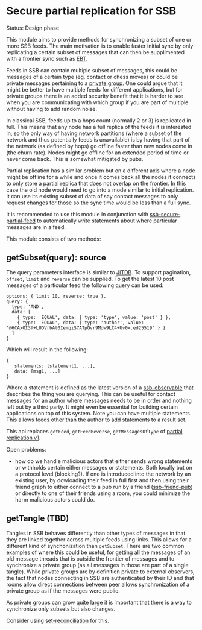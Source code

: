 # Secure partial replication for SSB

Status: Design phase

This module aims to provide methods for synchronizing a subset of one
or more SSB feeds. The main motivation is to enable faster initial
sync by only replicating a certain subset of messages that can then be
supplimented with a frontier sync such as [EBT].

Feeds in SSB can contain multiple subset of messages, this could be
messages of a certain type (eg. contact or chess moves) or could be
private messages pertaining to a [private group]. One could argue that
it might be better to have multiple feeds for different applications,
but for private groups there is an added security benefit that it is
harder to see when you are communicating with which group if you are
part of multiple without having to add random noise.

In classical SSB, feeds up to a hops count (normally 2 or 3) is
replicated in full. This means that any node has a full replica of the
feeds it is interested in, so the only way of having network
partitions (where a subset of the network and thus potentially feeds
is unavailable) is by having that part of the network (as defined by
hops) go offline faster than new nodes come in (the churn rate). Nodes
might go offline for an extended period of time or never come
back. This is somewhat mitigated by pubs.

Partial replication has a similar problem but on a different axis
where a node might be offline for a while and once it comes back all
the nodes it connects to only store a partial replica that does not
overlap on the frontier. In this case the old node would need to go
into a mode similar to initial replication. It can use its existing
subset of data of say contact messages to only request changes for
those so the sync time would be less than a full sync.

It is recommended to use this module in conjunction with
[ssb-secure-partial-feed] to automatically write statements about
where particular messages are in a feed.

This module consists of two methods:

## getSubset(query): source

The query parameters interface is similar to [JITDB]. To support
pagination, `offset`, `limit` and `reverse` can be supplied. To get
the latest 10 post messages of a particular feed the following query
can be used:

```
options: { limit 10, reverse: true },
query: {
  type: 'AND',
  data: [
    { type: 'EQUAL', data: { type: 'type', value: 'post' } },
    { type: 'EQUAL', data: { type: 'author', value: '@6CAxOI3f+LUOVrbAl0IemqiS7ATpQvr9Mdw9LC4+Uv0=.ed25519' } }
  ]
}
```

Which will result in the following:

```
{
   statements: [statement1, ...],
   data: [msg1, ...]
}
```

Where a statement is defined as the latest version of a
[ssb-observable] that describes the thing you are querying. This can
be useful for contact messages for an author where messages needs to
be in order and nothing left out by a third party. It might even be
essential for building certain applications on top of this
system. Note you can have multiple statements. This allows feeds other
than the author to add statements to a result set.

This api replaces `getFeed`, `getFeedReverse`, `getMessagesOfType` of
[partial replication v1].

Open problems:

 - how do we handle malicious actors that either sends wrong
   statements or withholds certain either messages or statements. Both
   locally but on a protocol level (blocking?). If one is introduced
   into the network by an existing user, by dowloading their feed in
   full first and then using their friend graph to either connect to a
   pub run by a friend ([ssb-friend-pub]) or directly to one of their
   friends using a room, you could minimize the harm malicious actors
   could do.

## getTangle (TBD)

Tangles in SSB behaves differently than other types of messages in
that they are linked together across multiple feeds using links. This
allows for a different kind of synchonization than `getSubset`. There
are two common examples of where this could be useful, for getting all
the messages of an old message threads that is outside the frontier of
messages and to synchronize a private group (as all messages in those
are part of a single tangle). While private groups are by definition
private to external observers, the fact that nodes connecting in SSB
are authenticated by their ID and that rooms allow direct connections
between peer allows synchronization of a private group as if the
messages were public.

As private groups can grow quite large it is important that there is a
way to synchronize only subsets but also changes.

Consider using [set-reconciliation] for this.


[JITDB]: https://github.com/arj03/jitdb
[ssb-observable]: https://github.com/arj03/ssb-observables
[partial replication v1]: https://github.com/arj03/ssb-partial-replication
[set-reconciliation]: https://github.com/AljoschaMeyer/set-reconciliation
[ssb-secure-partial-feed]: https://github.com/arj03/ssb-secure-partial-feed
[EBT]: https://github.com/ssbc/epidemic-broadcast-trees/
[ssb-friend-pub]: https://github.com/ssbc/ssb-friend-pub
[private group]: https://github.com/ssbc/envelope-spec
